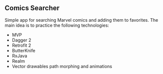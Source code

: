 ##  Comics Searcher

Simple app for searching Marvel comics and adding them to favorites. The main idea is to practice the following technologies:

- MVP
- Dagger 2
- Retrofit 2
- ButterKnife
- RxJava
- Realm
- Vector drawables path morphing and animations
